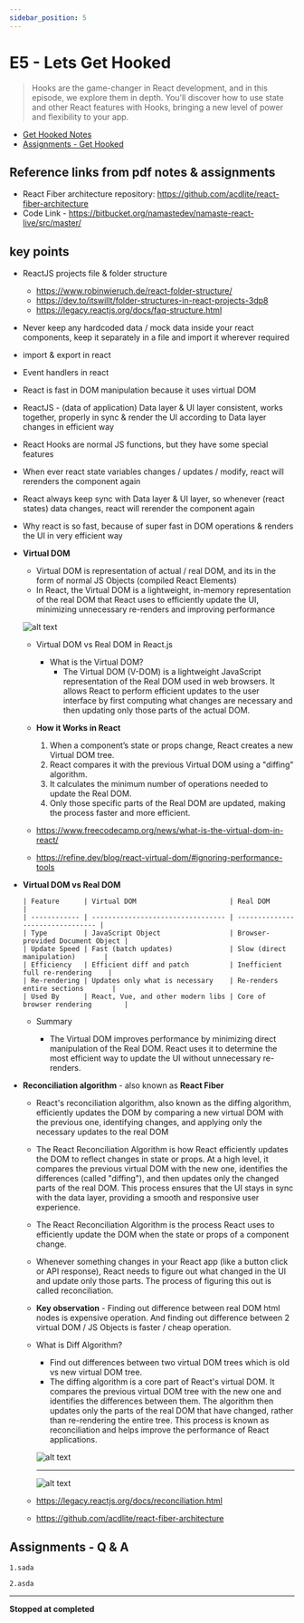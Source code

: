 ```yaml
---
sidebar_position: 5
---
```


# E5 - Lets Get Hooked

> Hooks are the game-changer in React development, and in this episode, we explore them in depth. You'll discover how to use state and other React features with Hooks, bringing a new level of power and flexibility to your app.

- [Get Hooked Notes](https://github.com/pravn27/reactjs-tech-doc/blob/master/docs/reactjs-course-tutorials/namaste-reactjs-course/readerDoc/E5-Get-Hooked/E5-Get-Hooked.pdf)
- [Assignments - Get Hooked](https://github.com/pravn27/reactjs-tech-doc/blob/master/docs/reactjs-course-tutorials/namaste-reactjs-course/readerDoc/E5-Get-Hooked/Assignments-GetHooked.pdf)

## Reference links from pdf notes & assignments

- React Fiber architecture repository: https://github.com/acdlite/react-fiber-architecture
- Code Link - https://bitbucket.org/namastedev/namaste-react-live/src/master/

## key points

- ReactJS projects file & folder structure
  - https://www.robinwieruch.de/react-folder-structure/
  - https://dev.to/itswillt/folder-structures-in-react-projects-3dp8
  - https://legacy.reactjs.org/docs/faq-structure.html
- Never keep any hardcoded data / mock data inside your react components, keep it separately in a file and import it wherever required
- import & export in react
- Event handlers in react
- React is fast in DOM manipulation because it uses virtual DOM
- ReactJS - (data of application) Data layer & UI layer consistent, works together, properly in sync & render the UI according to Data layer changes in efficient way
- React Hooks are normal JS functions, but they have some special features
- When ever react state variables changes / updates / modify, react will rerenders the component again
- React always keep sync with Data layer & UI layer, so whenever (react states) data changes, react will rerender the component again
- Why react is so fast, because of super fast in DOM operations & renders the UI in very efficient way

- **Virtual DOM**

  - Virtual DOM is representation of actual / real DOM, and its in the form of normal JS Objects (compiled React Elements)
  - In React, the Virtual DOM is a lightweight, in-memory representation of the real DOM that React uses to efficiently update the UI, minimizing unnecessary re-renders and improving performance

  ![alt text](../images/virtualDom.png)

  - Virtual DOM vs Real DOM in React.js

    - What is the Virtual DOM?
      - The Virtual DOM (V-DOM) is a lightweight JavaScript representation of the Real DOM used in web browsers. It allows React to perform efficient updates to the user interface by first computing what changes are necessary and then updating only those parts of the actual DOM.

  - **How it Works in React**
    1. When a component’s state or props change, React creates a new Virtual DOM tree.
    2. React compares it with the previous Virtual DOM using a "diffing" algorithm.
    3. It calculates the minimum number of operations needed to update the Real DOM.
    4. Only those specific parts of the Real DOM are updated, making the process faster and more efficient.
  - https://www.freecodecamp.org/news/what-is-the-virtual-dom-in-react/
  - https://refine.dev/blog/react-virtual-dom/#ignoring-performance-tools

- **Virtual DOM vs Real DOM**

      | Feature      | Virtual DOM                       | Real DOM                         |
      | ------------ | --------------------------------- | -------------------------------- |
      | Type         | JavaScript Object                 | Browser-provided Document Object |
      | Update Speed | Fast (batch updates)              | Slow (direct manipulation)       |
      | Efficiency   | Efficient diff and patch          | Inefficient full re-rendering    |
      | Re-rendering | Updates only what is necessary    | Re-renders entire sections       |
      | Used By      | React, Vue, and other modern libs | Core of browser rendering        |

  - Summary

    - The Virtual DOM improves performance by minimizing direct manipulation of the Real DOM. React uses it to determine the most efficient way to update the UI without unnecessary re-renders.

- **Reconciliation algorithm** - also known as **React Fiber**

  - React's reconciliation algorithm, also known as the diffing algorithm, efficiently updates the DOM by comparing a new virtual DOM with the previous one, identifying changes, and applying only the necessary updates to the real DOM
  - The React Reconciliation Algorithm is how React efficiently updates the DOM to reflect changes in state or props. At a high level, it compares the previous virtual DOM with the new one, identifies the differences (called "diffing"), and then updates only the changed parts of the real DOM. This process ensures that the UI stays in sync with the data layer, providing a smooth and responsive user experience.
  - The React Reconciliation Algorithm is the process React uses to efficiently update the DOM when the state or props of a component change.
  - Whenever something changes in your React app (like a button click or API response), React needs to figure out what changed in the UI and update only those parts. The process of figuring this out is called reconciliation.
  - **Key observation** - Finding out difference between real DOM html nodes is expensive operation. And finding out difference between 2 virtual DOM / JS Objects is faster / cheap operation.

  - What is Diff Algorithm?

    - Find out differences between two virtual DOM trees which is old vs new virtual DOM tree.
    - The diffing algorithm is a core part of React's virtual DOM. It compares the previous virtual DOM tree with the new one and identifies the differences between them. The algorithm then updates only the parts of the real DOM that have changed, rather than re-rendering the entire tree. This process is known as reconciliation and helps improve the performance of React applications.

    ![alt text](../images/diffAlgo.png)

    ***

    ![alt text](../images/React-Reconciliation.png)

  - https://legacy.reactjs.org/docs/reconciliation.html
  - https://github.com/acdlite/react-fiber-architecture

## Assignments - Q & A

    1.sada

    2.asda

---

**Stopped at completed**
